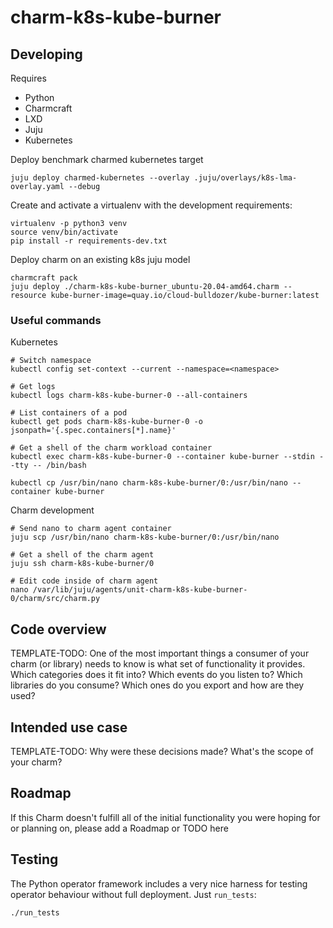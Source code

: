 # charm-k8s-kube-burner

## Developing

Requires
- Python
- Charmcraft
- LXD
- Juju
- Kubernetes

Deploy benchmark charmed kubernetes target

```
juju deploy charmed-kubernetes --overlay .juju/overlays/k8s-lma-overlay.yaml --debug
```

Create and activate a virtualenv with the development requirements:

```
virtualenv -p python3 venv
source venv/bin/activate
pip install -r requirements-dev.txt
```

Deploy charm on an existing k8s juju model

```
charmcraft pack
juju deploy ./charm-k8s-kube-burner_ubuntu-20.04-amd64.charm --resource kube-burner-image=quay.io/cloud-bulldozer/kube-burner:latest
```

### Useful commands

Kubernetes
```
# Switch namespace
kubectl config set-context --current --namespace=<namespace>

# Get logs
kubectl logs charm-k8s-kube-burner-0 --all-containers

# List containers of a pod
kubectl get pods charm-k8s-kube-burner-0 -o jsonpath='{.spec.containers[*].name}'

# Get a shell of the charm workload container
kubectl exec charm-k8s-kube-burner-0 --container kube-burner --stdin --tty -- /bin/bash

kubectl cp /usr/bin/nano charm-k8s-kube-burner/0:/usr/bin/nano --container kube-burner
```

Charm development
```
# Send nano to charm agent container
juju scp /usr/bin/nano charm-k8s-kube-burner/0:/usr/bin/nano

# Get a shell of the charm agent
juju ssh charm-k8s-kube-burner/0

# Edit code inside of charm agent 
nano /var/lib/juju/agents/unit-charm-k8s-kube-burner-0/charm/src/charm.py
```

## Code overview

TEMPLATE-TODO: 
One of the most important things a consumer of your charm (or library)
needs to know is what set of functionality it provides. Which categories
does it fit into? Which events do you listen to? Which libraries do you
consume? Which ones do you export and how are they used?

## Intended use case

TEMPLATE-TODO:
Why were these decisions made? What's the scope of your charm?

## Roadmap

If this Charm doesn't fulfill all of the initial functionality you were
hoping for or planning on, please add a Roadmap or TODO here

## Testing

The Python operator framework includes a very nice harness for testing
operator behaviour without full deployment. Just `run_tests`:

    ./run_tests
